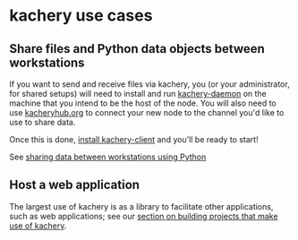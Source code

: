 # kachery use cases

## Share files and Python data objects between workstations

If you want to send and receive files via kachery, you (or your administrator, for shared setups)
will need to install and run [kachery-daemon](./kacheryhub-markdown/hostKacheryNode.md) on the machine that you intend to be the
host of the node.
You will also need to use [kacheryhub.org](https://kacheryhub.org) to connect your new node to the channel you'd
like to use to share data.

Once this is done, [install kachery-client](./client-howto.md) and you'll be ready to start!

See [sharing data between workstations using Python](./sharing-data.md)

## Host a web application

The largest use of kachery is as a library to facilitate other applications, such as
web applications; see our [section on building projects that make use of kachery](./building.md).